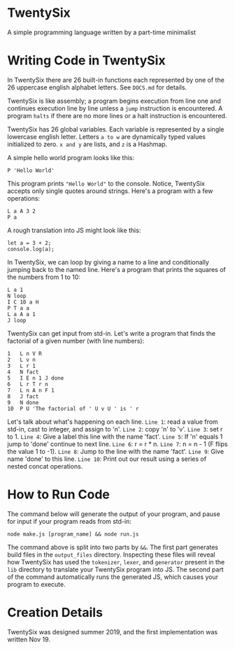 # TwentySix

A simple programming language written by a part-time minimalist

# Writing Code in TwentySix

In TwentySix there are 26 built-in functions each represented by one of the 26 uppercase english alphabet letters. See `DOCS.md` for details.

TwentySix is like assembly; a program begins execution from line one and continues execution line by line unless a `jump` instruction is encountered. A program `halts` if there are no more lines or a halt instruction is encountered.

TwentySix has 26 global variables. Each variable is represented by a single lowercase english letter. Letters `a to w` are dynamically typed values initialized to zero. `x and y` are lists, and `z` is a Hashmap.

A simple hello world program looks like this:

    P 'Hello World'

This program prints `"Hello World"` to the console. Notice, TwentySix accepts only single quotes around strings. Here's a program with a few operations:

    L a A 3 2
    P a

A rough translation into JS might look like this:

    let a = 3 + 2;
    console.log(a);

In TwentySix, we can loop by giving a name to a line and conditionally jumping back to the named line. Here's a program that prints the squares of the numbers from 1 to 10:

    L a 1
    N loop
    I C 10 a H
    P T a a
    L a A a 1
    J loop

TwentySix can get input from std-in. Let's write a program that finds the factorial of a given number (with line numbers):

    1   L n V R
    2   L v n
    3   L r 1
    4   N fact
    5   I E n 1 J done
    6   L r T r n
    7   L n A n F 1
    8   J fact
    9   N done
    10  P U 'The factorial of ' U v U ' is ' r

Let's talk about what's happening on each line. `Line 1`: read a value from std-in, cast to integer, and assign to 'n'. `Line 2`: copy 'n' to 'v'. `Line 3`: set r to 1. `Line 4`: Give a label this line with the name 'fact'. `Line 5`: If 'n' equals 1 jump to 'done' continue to next line. `Line 6`: r = r * n. `Line 7`: n = n - 1 (F flips the value 1 to -1). `Line 8`: Jump to the line with the name 'fact'. `Line 9`: Give name 'done' to this line. `Line 10`: Print out our result using a series of nested concat operations.

# How to Run Code

The command below will generate the output of your program, and pause for input if your program reads from std-in:

    node make.js [program_name] && node run.js

The command above is split into two parts by `&&`. The first part generates build files in the `output_files` directory. Inspecting these files will reveal how TwentySix has used the `tokenizer`, `lexer`, and `generator` present in the `lib` directory to translate your TwentySix program into JS. The second part of the command automatically runs the generated JS, which causes your program to execute.

# Creation Details

TwentySix was designed summer 2019, and the first implementation was written Nov 19.  
